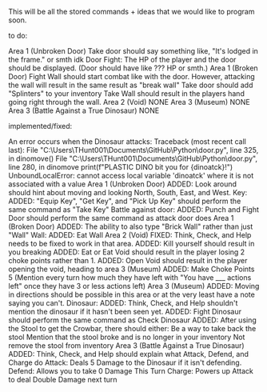 This will be all the stored commands + ideas that we would like to program soon.


to do:

Area 1 (Unbroken Door)
  Take door should say something like, "It's lodged in the frame." or smth idk
  Door Fight:
    The HP of the player and the door should be displayed. (Door should have like ??? HP or smth.)
Area 1 (Broken Door)
  Fight Wall should start combat like with the door. However, attacking the wall will result in the same result as "break wall"
  Take door should add "Splinters" to your inventory
  Take Wall should result in the players hand going right through the wall.
Area 2 (Void)
  NONE
Area 3 (Museum)
  NONE
Area 3 (Battle Against a True Dinosaur)
  NONE

implemented/fixed:
  
An error occurs when the Dinosaur attacks:
    Traceback (most recent call last):
    File "C:\Users\THunt001\Documents\GitHub\Python\door.py", line 325, in <module>
      dinomove()
    File "C:\Users\THunt001\Documents\GitHub\Python\door.py", line 280, in dinomove
      print(f"PLASTIC DINO bit you for {dinoatck}!")
  UnboundLocalError: cannot access local variable 'dinoatck' where it is not associated with a value
Area 1 (Unbroken Door)
  ADDED: Look around should hint about moving and looking North, South, East, and West.
  Key:
    ADDED: "Equip Key", "Get Key", and "Pick Up Key" should perform the same command as "Take Key"
  Battle against door:
    ADDED: Punch and Fight Door should perform the same command as attack door does
Area 1 (Broken Door)
    ADDED: The ability to also type "Brick Wall" rather than just "Wall"
    Wall:
      ADDED: Eat Wall
Area 2 (Void)
    FIXED: Think, Check, and Help needs to be fixed to work in that area.
    ADDED: Kill yourself should result in you breaking
    ADDED: Eat or Eat Void should result in the player losing 2 choke points rather than 1.
    ADDED: Open Void should result in the player opening the void, heading to area 3 (Museum)
    ADDED: Make Choke Points 5 (Mention every turn how much they have left with "You have ___ actions left" once they have 3 or less actions left)
Area 3 (Museum)
    ADDED: Moving in directions should be possible in this area or at the very least have a note saying you can't.
    Dinosaur:
      ADDED: Think, Check, and Help shouldn't mention the dinosaur if it hasn't been seen yet.
      ADDED: Fight Dinosaur should perform the same command as Check Dinosaur
    ADDED: After using the Stool to get the Crowbar, there should either:
      Be a way to take back the stool
      Mention that the stool broke and is no longer in your inventory
      Not remove the stool from inventory
Area 3 (Battle Against a True Dinosaur)
    ADDED: Think, Check, and Help should explain what Attack, Defend, and Charge do
      Attack: Deals 5 Damage to the Dinosaur if it isn't defending.
      Defend: Allows you to take 0 Damage This Turn
      Charge: Powers up Attack to deal Double Damage next turn
